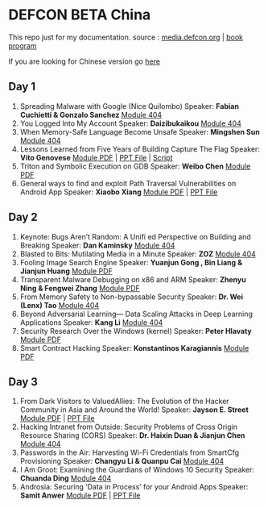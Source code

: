 # DEFCON BETA China
This repo just for my documentation. source : [media.defcon.org](https://media.defcon.org/DEF%20CON%20China%201/) | [book program](https://media.defcon.org/DEF%20CON%20China%201/DEF%20CON%20China%201%20program.pdf)

If you are looking for Chinese version go [here](https://media.defcon.org/DEF%20CON%20China%201/DEF%20CON%20China%201%20presentations/)

## Day 1
1. Spreading Malware with Google (Nice Quilombo) Speaker: **Fabian Cuchietti & Gonzalo Sanchez** [Module 404]()
2. You Logged Into My Account Speaker: **Daizibukaikou** [Module 404]()
3. When Memory-Safe Language Become Unsafe Speaker: **Mingshen Sun** [Module 404]()
4. Lessons Learned from Five Years of Building Capture The Flag Speaker: **Vito Genovese** [Module PDF](https://media.defcon.org/DEF%20CON%20China%201/DEF%20CON%20China%201%20presentations/DEFCON-China-B-Vito-Genovese-Five-years-of-DEFCON-CTF.pdf) | [PPT File](https://media.defcon.org/DEF%20CON%20China%201/DEF%20CON%20China%201%20presentations/DEFCON-China-B-Vito-Genovese-Five-years-of-DEFCON-CTF.pptx) | [Script](https://media.defcon.org/DEF%20CON%20China%201/DEF%20CON%20China%201%20presentations/DEFCON-China-B-Vito-Genovese-Five-years-of-DEFCON-CTF-Script.txt)
5. Triton and Symbolic Execution on GDB Speaker: **Weibo Chen** [Module PDF](https://media.defcon.org/DEF%20CON%20China%201/DEF%20CON%20China%201%20presentations/DEFCON-China-B-bananaappletw-Triton-and-Symbolic-Execution.pdf)
6. General ways to find and exploit Path Traversal Vulnerabilities on Android App Speaker: **Xiaobo Xiang** [Module PDF](https://media.defcon.org/DEF%20CON%20China%201/DEF%20CON%20China%201%20presentations/DEFCON-China-B-Xiang-General-ways-to-find-and-exploit-path-traversal-vulnerabilities-on-Android.pdf) | [PPT File](https://media.defcon.org/DEF%20CON%20China%201/DEF%20CON%20China%201%20presentations/DEFCON-China-Samit-Anwer-Androsia-Securing-Data-in-Process-for-Android.pptx)


## Day 2
1. Keynote: Bugs Aren’t Random: A Unifi ed Perspective on Building and Breaking Speaker: **Dan Kaminsky** [Module 404]()
2. Blasted to Bits: Mutilating Media in a Minute Speaker: **ZOZ** [Module 404]()
3. Fooling Image Search Engine Speaker: **Yuanjun Gong , Bin Liang & Jianjun Huang** [Module PDF](https://media.defcon.org/DEF%20CON%20China%201/DEF%20CON%20China%201%20presentations/DEFCON-China-B-Yuanjun-Gong-Bin-Liang-Jianjun-Huang-Fooling-Image-search-engine.pdf)
4. Transparent Malware Debugging on x86 and ARM Speaker: **Zhenyu Ning & Fengwei Zhang** [Module PDF](https://media.defcon.org/DEF%20CON%20China%201/DEF%20CON%20China%201%20presentations/DEFCON-China-B-Zhenyu-Ning-Fendwei-Zhang-Transparent-Malware-Debugging-x86-ARM.pdf)
5. From Memory Safety to Non-bypassable Security Speaker: **Dr. Wei (Lenx) Tao** [Module 404]()
6. Beyond Adversarial Learning— Data Scaling Attacks in Deep Learning Applications Speaker: **Kang Li** [Module 404]()
7. Security Research Over the Windows (kernel) Speaker: **Peter Hlavaty** [Module PDF](https://media.defcon.org/DEF%20CON%20China%201/DEF%20CON%20China%201%20presentations/DEFCON-China-B-zer0mem-Security-Research-Over-Windows.pdf)
8. Smart Contract Hacking Speaker: **Konstantinos Karagiannis** [Module PDF](https://media.defcon.org/DEF%20CON%20China%201/DEF%20CON%20China%201%20presentations/DEFCON-China-B-Konstantinos-Karagiannis-Smart-Contract-Hacking.pdf)


## Day 3
1. From Dark Visitors to ValuedAllies: The Evolution of the Hacker Community in Asia and Around the World! Speaker: **Jayson E. Street** [Module PDF](https://media.defcon.org/DEF%20CON%20China%201/DEF%20CON%20China%201%20presentations/DEFCON-China-B-Jayson-E-Street-sphereny.pdf) | [PPT File](https://media.defcon.org/DEF%20CON%20China%201/DEF%20CON%20China%201%20presentations/DEFCON-China-B-Jayson-E-Street-sphereny.pptx)
2. Hacking Intranet from Outside: Security Problems of Cross Origin Resource Sharing (CORS) Speaker: **Dr. Haixin Duan & Jianjun Chen** [Module 404]()
3. Passwords in the Air: Harvesting Wi-Fi Credentials from SmartCfg Provisioning Speaker: **Changyu Li & Quanpu Cai** [Module 404]()
4. I Am Groot: Examining the Guardians of Windows 10 Security Speaker: **Chuanda Ding** [Module 404]()
5. Androsia: Securing ‘Data in Process’ for your Android Apps Speaker: **Samit Anwer** [Module PDF](https://media.defcon.org/DEF%20CON%20China%201/DEF%20CON%20China%201%20presentations/DEFCON-China-Samit-Anwer-Androsia-Securing-Data-in-Process-for-Android.pdf) | [PPT File](https://media.defcon.org/DEF%20CON%20China%201/DEF%20CON%20China%201%20presentations/DEFCON-China-Samit-Anwer-Androsia-Securing-Data-in-Process-for-Android.pptx)
